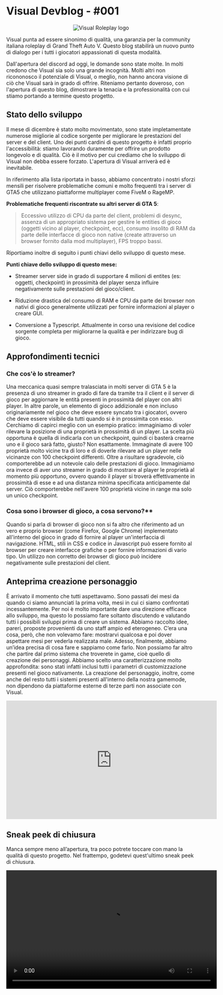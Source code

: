 # Visual Devblog - #001

<div align="center"><img src="https://i.imgur.com/eWuJmqE.png" alt="Visual Roleplay logo"/></div>

Visual punta ad essere sinonimo di qualità, una garanzia per la community italiana roleplay di Grand Theft Auto V. Questo blog stabilirà un nuovo punto di dialogo per i tutti i giocatori appassionati di questa modalità.

Dall'apertura del discord ad oggi, le domande sono state molte. In molti credono che Visual sia solo una grande incognità. Molti altri non ricononosco il potenziale di Visual, o meglio, non hanno ancora visione di ciò che Visual sarà in grado di offrire. Riteniamo pertanto doveroso, con l'apertura di questo blog, dimostrare la tenacia e la professionalità con cui stiamo portando a termine questo progetto.

## Stato dello sviluppo 
Il mese di dicembre è stato molto movimentato, sono state impletamentate numerose migliorie al codice sorgente per migliorare le prestazioni del server e del client. Uno dei punti cardini di questo progetto è infatti proprio l'accessibilità: stiamo lavorando duramente per offrire un prodotto longevolo e di qualità. Ciò è il motivo per cui crediamo che lo sviluppo di Visual non debba essere forzato. L'apertura di Visual arriverà ed è inevitabile. 

In riferimento alla lista riportata in basso, abbiamo concentrato i nostri sforzi mensili per risolvere problematiche comuni e molto frequenti tra i server di GTA5 che utilizzano piattaforme multiplayer come FiveM o RageMP.

**Problematiche frequenti riscontrate su altri server di GTA 5**:
> Eccessivo utilizzo di CPU da parte del client, problemi di desync, assenza di un appropriato sistema per gestire le entities di gioco (oggetti vicino al player, checkpoint, ecc), consumo insolito di RAM da parte delle interfacce di gioco non native (create attraverso un browser fornito dalla mod multiplayer), FPS troppo bassi. 

Riportiamo inoltre di seguito i punti chiavi dello sviluppo di questo mese. 

**Punti chiave dello sviluppo di questo mese:**
* Streamer server side in grado di supportare 4 milioni di entites (es: oggetti, checkpoint) in prossimità del player senza influire negativamente sulle prestazioni del gioco/client.

* Riduzione drastica del consumo di RAM e CPU da parte dei browser non nativi di gioco generalmente utilizzati per fornire informazioni al player o creare GUI. 

* Conversione a Typescript. Attualmente in corso una revisione del codice sorgente completa per migliorarne la qualità e per indirizzare bug di gioco. 

## Approfondimenti tecnici

### Che cos'è lo streamer?
Una meccanica quasi sempre tralasciata in molti server di GTA 5 è la presenza di uno streamer in grado di fare da tramite tra il client e il server di gioco per aggiornare le entità presenti in prossimità del player con altri player. In altre parole, un elemento di gioco addizionale e non incluso originariamente nel gioco che deve essere syncato tra i giocatori, ovvero che deve essere visibile da tutti quando si è in prossimita con esso. Cerchiamo di capirci meglio con un esempio pratico: immaginiamo di voler rilevare la posizione di una proprietà in prossimità di un player. La scelta più opportuna è quella di indicarla con un checkpoint, quindi ci basterà crearne uno e il gioco sarà fatto, giusto? Non esattamente. Immaginate di avere 100 proprietà molto vicine tra di loro e di doverle rilevare ad un player nelle vicinanze con 100 checkpoint differenti. Oltre a risultare sgradevole, ciò comporterebbe ad un notevole calo delle prestazioni di gioco. Immaginiamo ora invece di aver uno streamer in grado di mostrare al player le proprietà al momento più opportuno, ovvero quando il player si troverà effettivamente in prossimità di esse e ad una distanza minima specificata anticipamente dal server. Ciò comporterebbe nell'avere 100 proprietà vicine in range ma solo un unico checkpoint.

### Cosa sono i browser di gioco, a cosa servono?**
Quando si parla di browser di gioco non si fa altro che riferimento ad un vero e proprio browser (come Firefox, Google Chrome) implementato all'interno del gioco in grado di fornire al player un'interfaccia di navigazione. HTML, stili in CSS e codice in Javascript può essere fornito al browser per creare interfacce grafiche o per fornire informazioni di vario tipo. Un utilizzo non corretto dei browser di gioco può incidere negativamente sulle prestazioni del client.

## Anteprima creazione personaggio
È arrivato il momento che tutti aspettavamo. Sono passati dei mesi da quando ci siamo annunciati la prima volta, mesi in cui ci siamo confrontati incessantemente. 
Per noi è molto importante dare una direzione efficace allo sviluppo, ma questo lo possiamo fare soltanto discutendo e valutando tutti i possibili sviluppi prima di creare un sistema. 
Abbiamo raccolto idee, pareri, proposte provenienti da uno staff ampio ed eterogeneo. 
C’era una cosa, però, che non volevamo fare: mostrarvi qualcosa e poi dover aspettare mesi per vederla realizzata male. Adesso, finalmente, abbiamo un’idea precisa di cosa fare e sappiamo come farlo.
Non possiamo far altro che partire dal primo sistema che troverete in game, cioè quello di creazione dei personaggi. Abbiamo scelto una caratterizzazione molto approfondita: sono stati infatti inclusi tutti i parametri di customizzazione presenti nel gioco nativamente. La creazione del personaggio, inoltre, come anche del resto tutti i sistemi presenti all'interno della nostra gamemode, non dipendono da piattaforme esterne di terze parti non associate con Visual.

<div align="center"><iframe width="560" height="315" src="https://www.youtube.com/embed/cXYDWlLhDwY" frameborder="0" allow="accelerometer; autoplay; clipboard-write; encrypted-media; gyroscope; picture-in-picture" allowfullscreen></iframe></div>

## Sneak peek di chiusura
Manca sempre meno all’apertura, tra poco potrete toccare con mano la qualità di questo progetto. 
Nel frattempo, godetevi quest'ultimo sneak peek di chiusura. 

<div align="center">
  <video width="560" height="315" controls><source src="https://i.imgur.com/m7NXFvj.mp4" type="video/mp4"></video>
</div>

